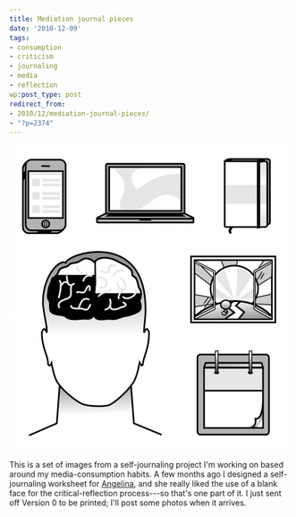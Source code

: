 ```yaml
---
title: Mediation journal pieces
date: '2010-12-09'
tags:
- consumption
- criticism
- journaling
- media
- reflection
wp:post_type: post
redirect_from:
- 2010/12/mediation-journal-pieces/
- "?p=2374"
---
```


[ ![](/uploads/2010-12-09-Mediation-journal-pieces/mediation-journal-sqr-500x546.png "mediation-journal-sqr") ](/uploads/2010-12-09-Mediation-journal-pieces/mediation-journal-sqr.png)

This is a set of images from a self-journaling project I'm working on based around my media-consumption habits. A few months ago I designed a self-journaling worksheet for [Angelina](http://angelinacalderon.com), and she really liked the use of a blank face for the critical-reflection process---so that's one part of it. I just sent off Version 0 to be printed; I'll post some photos when it arrives.
